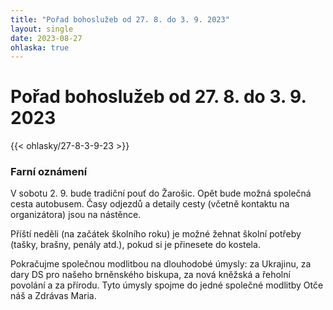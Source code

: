 ```yaml
---
title: "Pořad bohoslužeb od 27. 8. do 3. 9. 2023"
layout: single
date: 2023-08-27
ohlaska: true
---
```

# Pořad bohoslužeb od 27. 8. do 3. 9. 2023

{{< ohlasky/27-8-3-9-23 >}}

### Farní oznámení

V sobotu 2. 9. bude tradiční pouť do Žarošic. Opět bude možná společná cesta autobusem. Časy odjezdů a detaily cesty (včetně kontaktu na organizátora) jsou na nástěnce.

Příští neděli (na začátek školního roku) je možné žehnat školní potřeby (tašky, brašny, penály atd.), pokud si je přinesete do kostela.

Pokračujme společnou modlitbou na dlouhodobé úmysly: za Ukrajinu, za dary DS pro našeho brněnského biskupa, za nová kněžská a řeholní povolání a za přírodu. Tyto úmysly spojme do jedné společné modlitby Otče náš a Zdrávas Maria.